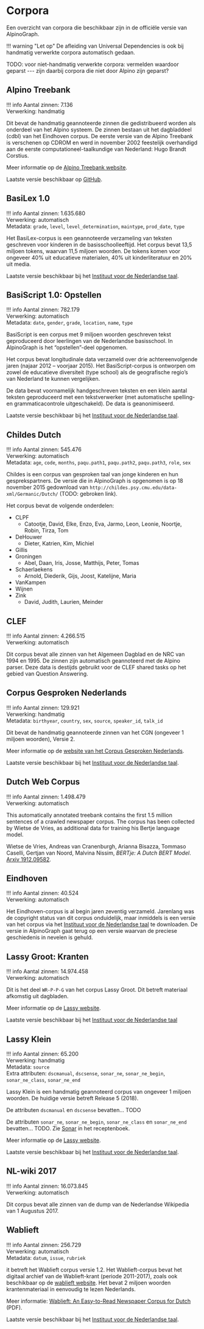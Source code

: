 # Corpora

Een overzicht van corpora die beschikbaar zijn in de officiële versie
van AlpinoGraph.

!!! warning "Let op"
    De afleiding van Universal Dependencies is ook bij
    handmatig verwerkte corpora automatisch gedaan.

TODO: voor niet-handmatig verwerkte corpora: vermelden waardoor
geparst --- zijn daarbij corpora die niet door Alpino zijn geparst?

## Alpino Treebank

!!! info
    Aantal zinnen:  7.136 <br>
    Verwerking: handmatig

Dit bevat de handmatig geannoteerde zinnen die gedistribueerd worden
als onderdeel van het Alpino systeem. De zinnen bestaan uit het
dagbladdeel (cdbl) van het Eindhoven corpus. De eerste versie van de
Alpino Treebank is verschenen op CDROM en werd in november 2002
feestelijk overhandigd aan de eerste computationeel-taalkundige van
Nederland: Hugo Brandt Corstius.

Meer informatie op de [Alpino Treebank website](https://www.let.rug.nl/~vannoord/trees/).

Laatste versie beschikbaar op [GitHub](https://github.com/rug-compling/Alpino).

## BasiLex 1.0

!!! info
    Aantal zinnen: 1.635.680 <br>
    Verwerking: automatisch <br>
    Metadata: `grade`, `level`, `level_determination`, `maintype`, `prod_date`, `type`

Het BasiLex-corpus is een geannoteerde verzameling van teksten geschreven voor kinderen in de basisschoolleeftijd. Het corpus bevat 13,5 miljoen tokens, waarvan 11,5 miljoen woorden. De tokens komen voor ongeveer 40% uit educatieve materialen, 40% uit kinderliteratuur en 20% uit media.

Laatste versie beschikbaar bij het [Instituut voor de Nederlandse taal](https://ivdnt.org/downloads/tstc-basilex-corpus).

## BasiScript 1.0: Opstellen

!!! info
    Aantal zinnen: 782.179 <br>
    Verwerking: automatisch <br>
    Metadata: `date`, `gender`, `grade`, `location`, `name`, `type`

BasiScript is een corpus met 9 miljoen woorden geschreven tekst geproduceerd door leerlingen van de Nederlandse basisschool. In AlpinoGraph is het “opstellen”-deel opgenomen.

Het corpus bevat longitudinale data verzameld over drie achtereenvolgende jaren (najaar 2012 – voorjaar 2015). Het BasiScript-corpus is ontworpen om zowel de educatieve diversiteit (type school) als de geografische regio’s van Nederland te kunnen vergelijken.

De data bevat voornamelijk handgeschreven teksten en een klein aantal teksten geproduceerd met een tekstverwerker (met automatische spelling- en grammaticacontrole uitgeschakeld). De data is geanonimiseerd.

Laatste versie beschikbaar bij het [Instituut voor de Nederlandse taal](https://ivdnt.org/taalmaterialen/1953-tstc-basiscript-corpus-j).

## Childes Dutch

!!! info
    Aantal zinnen: 545.476 <br>
    Verwerking: automatisch <br>
    Metadata: `age`, `code`, `months`, `paqu.path1`, `paqu.path2`, `paqu.path3`, `role`, `sex`

Childes is een corpus van gesproken taal van jonge kinderen en hun
gesprekspartners. De versie die in AlpinoGraph is opgenomen is op 18
november 2015 gedownload van
`http://childes.psy.cmu.edu/data-xml/Germanic/Dutch/` (TODO: gebroken link).

Het corpus bevat de volgende onderdelen:

 * CLPF
     * Catootje, David, Elke, Enzo, Eva, Jarmo, Leon, Leonie, Noortje, Robin, Tirza, Tom
 * DeHouwer
     * Dieter, Katrien, Kim, Michiel
 * Gillis
 * Groningen
     * Abel, Daan, Iris, Josse, Matthijs, Peter, Tomas
 * Schaerlaekens
     * Arnold, Diederik, Gijs, Joost, Katelijne, Maria
 * VanKampen
 * Wijnen
 * Zink
     * David, Judith, Laurien, Meinder



## CLEF

!!! info
    Aantal zinnen: 4.266.515 <br>
    Verwerking: automatisch

Dit corpus bevat alle zinnen van het Algemeen Dagblad en de NRC van
1994 en 1995. De zinnen zijn automatisch geannoteerd met de Alpino
parser. Deze data is destijds gebruikt voor de CLEF shared tasks op
het gebied van Question Answering.

## Corpus Gesproken Nederlands

!!! info
    Aantal zinnen: 129.921 <br>
    Verwerking: handmatig <br>
    Metadata: `birthyear`, `country`, `sex`, `source`, `speaker_id`, `talk_id`

Dit bevat de handmatig geannoteerde zinnen van het CGN (ongeveer 1 miljoen woorden), Versie 2.

Meer informatie op de [website van het Corpus Gesproken Nederlands](http://lands.let.ru.nl/cgn/).

Laatste versie beschikbaar bij het [Instituut voor de Nederlandse taal](https://ivdnt.org/downloads/taalmaterialen/tstc-corpus-gesproken-nederlands).

## Dutch Web Corpus

!!! info
    Aantal zinnen: 1.498.479 <br>
    Verwerking: automatisch

This automatically annotated treebank contains the first 1.5 million
sentences of a crawled newspaper corpus. The corpus has been collected
by Wietse de Vries, as additional data for training his Bertje
language model.

Wietse de Vries, Andreas van Cranenburgh, Arianna Bisazza, Tommaso
Caselli, Gertjan van Noord, Malvina Nissim, *BERTje: A Dutch BERT
Model*. [Arxiv 1912.09582](https://arxiv.org/abs/1912.09582).

## Eindhoven

!!! info
    Aantal zinnen: 40.524 <br>
    Verwerking: automatisch

Het Eindhoven-corpus is al begin jaren zeventig verzameld. Jarenlang
was de copyright status van dit corpus onduidelijk, maar inmiddels is
een versie van het corpus via het
[Instituut voor de Nederlandse taal](https://ivdnt.org/downloads/taalmaterialen/tstc-eindhoven-corpus)
te
downloaden. De versie in AlpinoGraph gaat terug op een versie waarvan de
preciese geschiedenis in nevelen is gehuld.

## Lassy Groot: Kranten

!!! info
    Aantal zinnen: 14.974.458 <br>
    Verwerking: automatisch

Dit is het deel `WR-P-P-G` van het corpus Lassy Groot. Dit betreft materiaal afkomstig uit dagbladen.

Meer informatie op de [Lassy website](https://www.let.rug.nl/vannoord/Lassy/).

Laatste versie beschikbaar bij het [Instituut voor de Nederlandse taal](https://ivdnt.org/taalmaterialen/2056-tstc-lassy-groot-corpus)

## Lassy Klein

!!! info
    Aantal zinnen: 65.200 <br>
    Verwerking: handmatig <br>
    Metadata: `source` <br>
    Extra attributen: `dscmanual`, `dscsense`, `sonar_ne`, `sonar_ne_begin`, `sonar_ne_class`, `sonar_ne_end`

Lassy Klein is een handmatig geannoteerd corpus van ongeveer 1 miljoen
woorden. De huidige versie betreft Release 5 (2018).

De attributen `dscmanual` en `dscsense` bevatten... TODO

De attributen  `sonar_ne`, `sonar_ne_begin`, `sonar_ne_class` en
`sonar_ne_end` bevatten... TODO. Zie [Sonar](../recepten/#sonar) in
het receptenboek.

Meer informatie op de [Lassy website](https://www.let.rug.nl/vannoord/Lassy/).

Laatste versie beschikbaar bij het [Instituut voor de Nederlandse taal](https://ivdnt.org/downloads/tstc-lassy-klein-corpus).

## NL-wiki 2017

!!! info
    Aantal zinnen: 16.073.845 <br>
    Verwerking: automatisch

Dit corpus bevat alle zinnen van de dump van de Nederlandse Wikipedia van 1 Augustus 2017.

## Wablieft

!!! info
    Aantal zinnen: 256.729 <br>
    Verwerking: automatisch <br>
    Metadata: `datum`, `issue`, `rubriek`

it betreft het Wablieft corpus versie 1.2. Het Wablieft-corpus bevat
het digitaal archief van de Wablieft-krant (periode 2011-2017), zoals
ook beschikbaar op de
[wablieft website](http://www.wablieft.be/krant/archief).
Het bevat 2 miljoen woorden krantenmateriaal in eenvoudig te lezen
Nederlands.

Meer informatie:
[Wablieft: An Easy-to-Read Newspaper Corpus for Dutch](https://lirias.kuleuven.be/retrieve/548433) (PDF).

Laatste versie beschikbaar bij het [Instituut voor de Nederlandse taal](https://ivdnt.org/downloads/taalmaterialen/tstc-wablieft-corpus-1-2).
